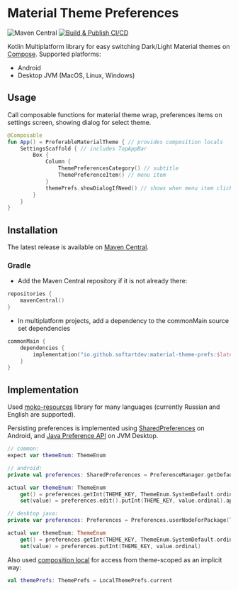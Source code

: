 # Material Theme Preferences

![Maven Central](https://img.shields.io/maven-central/v/io.github.softartdev/material-theme-prefs)
[![Build & Publish CI/CD](https://github.com/softartdev/material-theme-prefs/actions/workflows/build_publish.yml/badge.svg)](https://github.com/softartdev/material-theme-prefs/actions/workflows/build_publish.yml)

Kotlin Multiplatform library for easy switching Dark/Light Material themes on [Compose](https://github.com/JetBrains/compose-jb).
Supported platforms:
- Android
- Desktop JVM (MacOS, Linux, Windows)

## Usage
Call composable functions for material theme wrap, preferences items on settings screen, showing dialog for select theme.
```kotlin
@Composable
fun App() = PreferableMaterialTheme { // provides composition locals
    SettingsScaffold { // includes TopAppBar
        Box {
            Column {
                ThemePreferencesCategory() // subtitle
                ThemePreferenceItem() // menu item
            }
            themePrefs.showDialogIfNeed() // shows when menu item clicked
        }
    }
}
```

## Installation
The latest release is available on [Maven Central](https://repo1.maven.org/maven2/io/github/softartdev/material-theme-prefs/).
### Gradle
- Add the Maven Central repository if it is not already there:
```kotlin
repositories {
    mavenCentral()
}
```
- In multiplatform projects, add a dependency to the commonMain source set dependencies
```kotlin
commonMain {
    dependencies {
        implementation("io.github.softartdev:material-theme-prefs:$latestVersion")
    }
}
```
## Implementation
Used [moko-resources](https://github.com/icerockdev/moko-resources) library for many languages (currently Russian and English are supported).

Persisting preferences is implemented using [SharedPreferences](https://developer.android.com/reference/android/content/SharedPreferences) on Android, and [Java Preference API](https://docs.oracle.com/javase/7/docs/api/java/util/prefs/Preferences.html) on JVM Desktop.
```kotlin
// common:
expect var themeEnum: ThemeEnum

// android:
private val preferences: SharedPreferences = PreferenceManager.getDefaultSharedPreferences(context)

actual var themeEnum: ThemeEnum
    get() = preferences.getInt(THEME_KEY, ThemeEnum.SystemDefault.ordinal).let(ThemeEnum.values()::get)
    set(value) = preferences.edit().putInt(THEME_KEY, value.ordinal).apply()

// desktop java:
private var preferences: Preferences = Preferences.userNodeForPackage(ThemeEnum::class.java)

actual var themeEnum: ThemeEnum
    get() = preferences.getInt(THEME_KEY, ThemeEnum.SystemDefault.ordinal).let(ThemeEnum.values()::get)
    set(value) = preferences.putInt(THEME_KEY, value.ordinal)
```
Also used [composition local](https://developer.android.com/jetpack/compose/compositionlocal) for access from theme-scoped as an implicit way:
```kotlin
val themePrefs: ThemePrefs = LocalThemePrefs.current
```